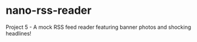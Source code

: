# nano-rss-reader
Project 5 - A mock RSS feed reader featuring banner photos and shocking headlines!
